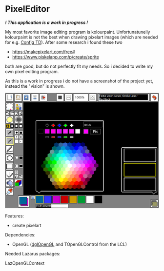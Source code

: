 # PixelEditor

***! This application is a work in progress !***

My most favorite image editing program is kolourpaint. Unfortunatunelly kolourpaint is not the best when drawing pixelart images (which are needed for e.g. [Config TD](https://github.com/PascalCorpsman/ConfigTD)). After some research i found these two

- https://makepixelart.com/free#
- https://www.piskelapp.com/p/create/sprite

both are good, but do not perfectly fit my needs. So i decided to write my own pixel editing program.

As this is a work in progress i do not have a screenshot of the project yet, instead the "vision" is shown.

![](preview.png)

Features:
- create pixelart

Dependencies:
- OpenGL ([dglOpenGL](https://github.com/saschawillems/dglopengl) and TOpenGLControl from the LCL)
  
Needed Lazarus packages:

LazOpenGLContext